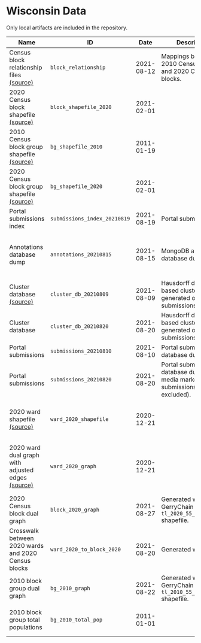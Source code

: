 # Wisconsin Data

Only local artifacts are included in the repository.

| Name | ID | Date | Description | Author(s) | References | Type | Local? | Path |
|------|----|------|-------------|-----------|------------|------|--------|------|
| Census block relationship files [(source)](https://www2.census.gov/geo/docs/maps-data/data/rel2020/t10t20/TAB2010_TAB2020_ST55.zip) | `block_relationship` | 2021-08-12 | Mappings between 2010 Census blocks and 2020 Census blocks. | United States Census Bureau | [U.S. Census relationship files](https://www.census.gov/geographies/reference-files/time-series/geo/relationship-files.html) | `table` | ❌ | `tab2010_tab2020_st55_wi.txt` |
| 2020 Census block shapefile [(source)](https://www2.census.gov/geo/tiger/TIGER2020/TABBLOCK20/tl_2020_55_tabblock20.zip) | `block_shapefile_2020` | 2021-02-01 |  | United States Census Bureau | [U.S. Census TIGER/Line shapefiles](https://www.census.gov/geographies/mapping-files/time-series/geo/tiger-line-file.html) | `shapefile_zip` | ❌ | `tl_2020_55_tabblock20` |
| 2010 Census block group shapefile [(source)](https://www2.census.gov/geo/tiger/TIGER2010/BG/2010/tl_2010_55_bg10.zip) | `bg_shapefile_2010` | 2011-01-19 |  | United States Census Bureau | [U.S. Census TIGER/Line shapefiles](https://www.census.gov/geographies/mapping-files/time-series/geo/tiger-line-file.html) | `shapefile_zip` | ❌ | `tl_2010_55_bg10` |
| 2020 Census block group shapefile [(source)](https://www2.census.gov/geo/tiger/TIGER2020/BG/tl_2020_55_bg.zip) | `bg_shapefile_2020` | 2021-02-01 |  | United States Census Bureau | [U.S. Census TIGER/Line shapefiles](https://www.census.gov/geographies/mapping-files/time-series/geo/tiger-line-file.html) | `shapefile_zip` | ❌ | `tl_2020_55_bg` |
| Portal submissions index | `submissions_index_20210819` | 2021-08-19 | Portal submissions | Parker Rule | [PMC Public Comment Portal](https://portal.wisconsin-mapping.org/) | `json` | ✅ | `wi_submissions_index_20210819.json` |
| Annotations database dump | `annotations_20210815` | 2021-08-15 | MongoDB annotations database dump. | MGGG annotators, Maxwell Fan, Parker Rule |  | `json` | ✅ | `WI_dump_20210815.jsonl` |
| Cluster database [(source)](https://drive.google.com/uc?id=1KaFK4rapQHLcfPod2id704iTB3W3xIrE) | `cluster_db_20210809` | 2021-08-09 | Hausdorff distance-based clusters generated on COI submissions. | Parker Edwards, Ari Stern |  | `pickle` | ❌ | `wi_cluster_db_20210809.pkl` |
| Cluster database | `cluster_db_20210820` | 2021-08-20 | Hausdorff distance-based clusters generated on COI submissions. | Parker Rule |  | `pickle` | ✅ | `wi_cluster_db_20210820.pkl` |
| Portal submissions | `submissions_20210810` | 2021-08-10 | Portal submissions database dump. | Robbie Veglahn |  | `table` | ✅ | `WICumulativeAug10.csv` |
| Portal submissions | `submissions_20210820` | 2021-08-20 | Portal submissions database dump (with media market submissions excluded). | Parker Rule |  | `table` | ✅ | `wi_submissions_20210820_no_media_markets.csv` |
| 2020 ward shapefile [(source)](https://raw.githubusercontent.com/mggg-states/WI-shapefiles/1e050f11f149b3cebea8d1d5b0def4647d9a6d10/WI_2020_wards.zip) | `ward_2020_shapefile` | 2020-12-21 |  | MGGG | [mggg-states repository](https://github.com/mggg-states/WI-shapefiles), [Wisconsin LTSB Open Data](https://data-ltsb.opendata.arcgis.com/) | `shapefile_zip` | ❌ | `WI_2020_wards` |
| 2020 ward dual graph with adjusted edges [(source)](https://raw.githubusercontent.com/mggg-states/WI-shapefiles/1e050f11f149b3cebea8d1d5b0def4647d9a6d10/wisconsin2020_graph.json) | `ward_2020_graph` | 2020-12-21 |  | MGGG | [mggg-states repository](https://github.com/mggg-states/WI-shapefiles), [edge tweak documentation](https://github.com/mggg-states/WI-shapefiles/tree/1e050f11f149b3cebea8d1d5b0def4647d9a6d10#wisconsin-dual-graphs), [Wisconsin LTSB Open Data](https://data-ltsb.opendata.arcgis.com/) | `json` | ❌ | `wi_ward_2020_graph.json` |
| 2020 Census block dual graph | `block_2020_graph` | 2021-08-27 | Generated with GerryChain from `tl_2020_55_tabblock20` shapefile. | Parker Rule |  | `json` | ✅ | `tl_2020_55_tabblock20.json` |
| Crosswalk between 2020 wards and 2020 Census blocks | `ward_2020_to_block_2020` | 2021-08-20 | Generated with maup. | Parker Rule |  | `json` | ✅ | `wi_2020_wards_to_2020_blocks.json` |
| 2010 block group dual graph | `bg_2010_graph` | 2021-08-22 | Generated with GerryChain from `tl_2010_55_bg10` shapefile. | Parker Rule |  | `json` | ✅ | `tl_2010_55_bg10.json` |
| 2010 block group total populations | `bg_2010_total_pop` | 2011-01-01 |  | United States Census Bureau |  | `csv` | ❌ | `tl_2010_55_bg10_total_pop.csv` |
